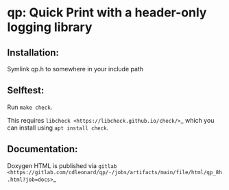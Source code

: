 qp: Quick Print with a header-only logging library
==================================================

Installation:
-------------

Symlink qp.h to somewhere in your include path

Selftest:
---------

Run ``make check``.

This requires `libcheck <https://libcheck.github.io/check/>`_ which you can
install using ``apt install check``.

Documentation:
--------------

Doxygen HTML is published via `gitlab <https://gitlab.com/cdleonard/qp/-/jobs/artifacts/main/file/html/qp_8h.html?job=docs>`_
